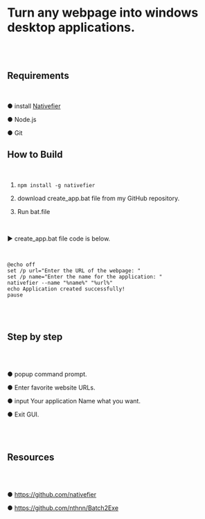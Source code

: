 # Turn any webpage into windows desktop applications.

<br>
<br>

## Requirements
<br>

● install [Nativefier](https://github.com/nativefier/nativefier)

● Node.js

● Git

## How to Build
<br>

1. ```npm install -g nativefier```

2. download create_app.bat file from my GitHub repository.

3. Run bat.file

<br>

▶ create_app.bat file code is below.

<br>

```
@echo off
set /p url="Enter the URL of the webpage: "
set /p name="Enter the name for the application: "
nativefier --name "%name%" "%url%"
echo Application created successfully!
pause
```
<br>

<br>

## Step by step

<br>

<br>

● popup command prompt.

● Enter favorite website URLs.

● input Your application Name what you want.

● Exit GUI.

<br>

<br>

## Resources

<br>

<br>

● https://github.com/nativefier

● https://github.com/nthnn/Batch2Exe

<br>

<br>


